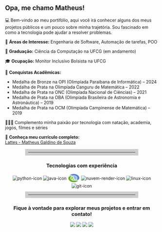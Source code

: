## Opa, me chamo Matheus!

💻 Bem-vindo ao meu portifólio, aqui você irá conhecer alguns dos meus projetos públicos e um pouco sobre minha trajetória. Sou fascinado em como a tecnologia pode ajudar a resolver problemas.

📜 **Áreas de Interesse:** Engenharia de Software, Automação de tarefas, POO

🧠 **Graduação:** Ciência da Computação na UFCG (em andamento)

🎓 **Ocupação:** Monitor Inclusivo Bolsista na UFCG

🏅 **Conquistas Acadêmicas:**  
- Medalha de Bronze na OPI (Olimpíada Paraibana de Informática) – 2024  
- Medalha de Prata na Olimpíada Canguru de Matemática – 2022  
- Medalha de Prata na ONC (Olimpíada Nacional de Ciências) – 2021  
- Medalha de Prata na OBA (Olimpíada Brasileira de Astronomia e Astronáutica) – 2019  
- Medalha de Prata na OCM (Olimpíada Campinense de Matemática) – 2019  

🏊🏼‍♂️ Complemento minha paixão por tecnologia com natação, academia, jogos, filmes e séries

🚀 **Conheça meu currículo completo:**  
[Lattes - Matheus Galdino de Souza](http://lattes.cnpq.br/7111903964018538)

<hr style="border: 10px solid #ccc; width: 70%; margin: 10px auto;">

<div align="center"> 
  <h3 align="center">Tecnologias com experiência</h3>
  <img align="center" height="30" width="40" alt="python-icon" src="https://raw.githubusercontent.com/Thomas-George-T/Thomas-George-T/master/assets/python.svg">
  <img align="center" height="30" width="40" alt="java-icon" src="https://raw.githubusercontent.com/jmnote/z-icons/master/svg/java.svg">
  <img align="center" height="30" width="40" alt="clojure-icon" src="https://raw.githubusercontent.com/devicons/devicon/master/icons/clojure/clojure-original.svg">
  <img align="center" height="30" width="40" alt="nuvem-render-icon" src="https://avatars.githubusercontent.com/u/36424661?s=200&v=4">
  <img align="center" height="30" width="40" alt="linux-icon" src="https://raw.githubusercontent.com/Thomas-George-T/Thomas-George-T/master/assets/linux-tux.svg">
  <img align="center" height="30" width="40" alt="git-icon" src="https://raw.githubusercontent.com/jmnote/z-icons/master/svg/git.svg">
</div>

<hr style="border: 10px solid #ccc; width: 70%; margin: 10px auto;">

<div align="center"> 
  <h3 align="center">Fique à vontade para explorar meus projetos e entrar em contato!</h3>
  <a target="_blank" href="mailto:matheus.galdino.souza@ccc.ufcg.edu.br"><img src="https://img.shields.io/badge/Gmail-D14836?style=for-the-badge&logo=gmail&logoColor=white"></img></a>
  <a target="_blank" href="https://wa.me/5583991623789"><img src="https://img.shields.io/badge/WhatsApp-25D366?style=for-the-badge&logo=whatsapp&logoColor=white"></img></a>
  <a target="_blank" href="https://discord.com/users/matheus.galdino"><img src="https://img.shields.io/badge/Discord-7289DA?style=for-the-badge&logo=discord&logoColor=white"></img></a>
  <a target="_blank" href="https://www.instagram.com/matheus.galdinoo/"><img src="https://img.shields.io/badge/Instagram-E4405F?style=for-the-badge&logo=instagram&logoColor=white"></img></a>
</div>

